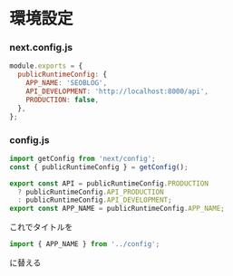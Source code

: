 # 環境設定

### next.config.js

```js
module.exports = {
  publicRuntimeConfig: {
    APP_NAME: 'SEOBLOG',
    API_DEVELOPMENT: 'http://localhost:8000/api',
    PRODUCTION: false,
  },
};
```

### config.js

```js
import getConfig from 'next/config';
const { publicRuntimeConfig } = getConfig();

export const API = publicRuntimeConfig.PRODUCTION
  ? publicRuntimeConfig.API_PRODUCTION
  : publicRuntimeConfig.API_DEVELOPMENT;
export const APP_NAME = publicRuntimeConfig.APP_NAME;
```

これでタイトルを

```js
import { APP_NAME } from '../config';
```

に替える
